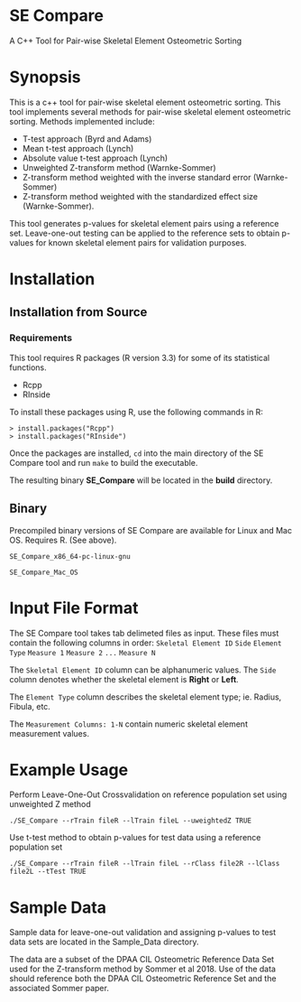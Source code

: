 # SE Compare
A C++ Tool for Pair-wise Skeletal Element Osteometric Sorting

# Synopsis
This is a c++ tool for pair-wise skeletal element osteometric sorting. This tool implements several methods for pair-wise skeletal element osteometric sorting. Methods implemented include: 

* T-test approach (Byrd and Adams)
* Mean t-test approach (Lynch)
* Absolute value t-test approach (Lynch) 
* Unweighted Z-transform method (Warnke-Sommer)
* Z-transform method weighted with the inverse standard error (Warnke-Sommer)
* Z-transform method weighted with the standardized effect size (Warnke-Sommer).

This tool generates p-values for skeletal element pairs using a reference set. Leave-one-out testing can be applied to the reference sets to obtain p-values for known skeletal element pairs for validation purposes. 

# Installation
## Installation from Source
### Requirements

This tool requires R packages (R version 3.3) for some of its statistical functions. 
* Rcpp
* RInside

To install these packages using R, use the following commands in R: 
```
> install.packages("Rcpp")
> install.packages("RInside")
```
Once the packages are installed, `cd` into the main directory of the SE Compare tool and run `make` to build the executable. 

The resulting binary **SE_Compare** will be located in the **build** directory.

## Binary
Precompiled binary versions of SE Compare are available for Linux and Mac OS. Requires R. (See above).  

```
SE_Compare_x86_64-pc-linux-gnu
```
```
SE_Compare_Mac_OS
```

# Input File Format
The SE Compare tool takes tab delimeted files as input. These files must contain the following columns in order:
`Skeletal Element ID`    `Side`    `Element Type`    `Measure 1`    `Measure 2`    `...`    `Measure N`     

The `Skeletal Element ID` column can be alphanumeric values. The `Side` column denotes whether the skeletal element is **Right** or **Left**. 

The `Element Type` column describes the skeletal element type; ie. Radius, Fibula, etc.  

The `Measurement Columns: 1-N` contain numeric skeletal element measurement values. 

# Example Usage

Perform Leave-One-Out Crossvalidation on reference population set using unweighted Z method

`./SE_Compare --rTrain fileR --lTrain fileL --uweightedZ TRUE` 

Use t-test method to obtain p-values for test data using a reference population set

`./SE_Compare --rTrain fileR --lTrain fileL --rClass file2R --lClass file2L --tTest TRUE`

# Sample Data

Sample data for leave-one-out validation and assigning p-values to test data sets are located in the Sample_Data directory.

The data are a subset of the DPAA CIL Osteometric Reference Data Set used for the Z-transform method by Sommer et al 2018.  Use of the data should reference both the DPAA CIL Osteometric Reference Set and the associated Sommer paper.

